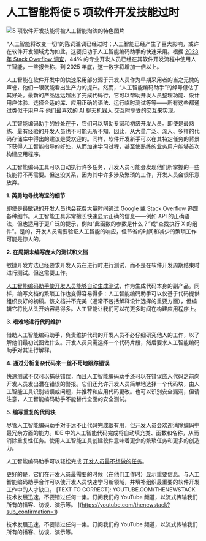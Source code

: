 # 人工智能将使 5 项软件开发技能过时

![5 项软件开发技能将被人工智能淘汰的特色图片](https://cdn.thenewstack.io/media/2024/03/fce6a267-typewriter-1024x576.jpg)

“人工智能将改变一切”的陈词滥调已经过时；人工智能已经产生了巨大影响，或许在软件开发领域尤为如此，这要归功于人工智能编码助手的快速采用。根据 [2023 年 Stack Overflow 调查](https://stackoverflow.co/labs/developer-sentiment-ai-ml/)，44% 的专业开发人员已经在其软件开发流程中使用人工智能，一些报告称，到 2025 年底，这一数字将增加一倍以上。

人工智能在软件开发中的快速采用部分源于开发人员作为早期采用者的当之无愧的声誉，他们一眼就能看出生产力的提升。然而，“人工智能编码助手”的绰号低估了其好处。最新的产品远远超出了完成代码行，它可以帮助开发人员整理功能、设计用户体验、选择合适的库、应用正确的语法、运行临时测试等等——所有这些都通过类似于用户与 [他们最喜欢的 AI 聊天机器人](https://thenewstack.io/ai/) 交互时享受的交互来实现。

人工智能编码助手的妙处在于，它们可以帮助专家和初级开发人员。即使是最熟练、最有经验的开发人员也不可能无所不知，因此，从大量广泛、深入、多样的代码存储库中得出的建议是受欢迎的。同样，软件开发新手可以在其特定任务的背景下获得人工智能指导的好处，从而加速学习过程，甚至使熟练的业务用户能够首次构建应用程序。

人工智能编码工具可以自动执行许多任务，开发人员可能会发现他们所掌握的一些技能将不再需要。但这没关系，因为其中许多涉及繁琐的工作，开发人员会很乐意放弃。

**1. 英勇地寻找晦涩的细节**

即使是最敏锐的开发人员也会花费大量时间通过 Google 或 Stack Overflow 追踪各种细节。人工智能工具非常擅长快速显示正确的信息——例如 API 的正确语法，但也适用于更广泛的提示，例如“此函数的参数是什么？”或“查找执行 X 的组件”。是的，开发人员需要验证人工智能的响应，但节省的时间和减少的繁琐工作可能是惊人的。

**2. 在周期末编写庞大的测试和文档**

敏捷开发方法已经要求开发人员在进行时进行测试，而不是在软件开发周期结束时进行测试。但这需要工作。

[人工智能编码助手使开发人员能够自动生成测试](https://thenewstack.io/testing-copilot-and-chatgpt-as-coding-assistants-what-we-found/)，作为生成代码本身的副产品。同样，编写文档的繁琐工作也变得容易得多：人工智能编码助手可以仅基于代码提供组织良好的初稿。该文档并不完美（通常不包括解释设计选择的重要方面），但编辑它将比从头开始容易得多。人工智能让我们可以花更多时间在构建应用程序上。

**3. 艰难地进行代码维护**

借助人工智能编码助手，负责维护代码的开发人员不必仔细研究他人的工作，以了解他们最初试图做什么。开发人员只需选择一个代码片段，然后要求人工智能编码助手对其进行解释。

**4. 通过分析复杂代码来一丝不苟地跟踪错误**

快速测试不仅可以捕获错误，而且人工智能编码助手还可以在错误嵌入代码之前向开发人员发出潜在错误的警报。它们还允许开发人员简单地选择一个代码块，由人工智能工具识别错误或问题，并推荐和应用代码更改。也可以识别安全漏洞，但请注意，人工智能编码助手不能替代全面的安全测试。

**5. 编写重复的代码块**

尽管人工智能编码助手对于远不止代码完成很有用，但开发人员会欢迎消除编码中最冗余方面的能力。IDE 中的人工智能代码完成将自动填充类、函数和名称，从而消除重复性任务。使用人工智能工具创建软件意味着更少的繁琐任务和更多的创造力。

人工智能编码助手可以轻松完成 [开发人员最不想做的任务](https://thenewstack.io/does-low-code-mean-more-work-or-more-freedom-for-developers/)。

更好的是，它们在开发人员最需要的时候（在他们工作时）显示重要信息。与人工智能编码助手合作可以使开发人员快速学习新领域，并填补组织最重要的软件开发工作中的人才缺口。
[TEXT TO CORRECT]:
YOUTUBE.COM/THENEWSTACK
技术发展迅速，不要错过任何一集。订阅我们的 YouTube
频道，以流式传输我们所有的播客、访谈、演示等。
](https://youtube.com/thenewstack?sub_confirmation=1)

[FORMATTED MARKDOWN]:
[YOUTUBE.COM/THENEWSTACK](https://youtube.com/thenewstack?sub_confirmation=1)

技术发展迅速，不要错过任何一集。订阅我们的 YouTube 频道，以流式传输我们所有的播客、访谈、演示等。